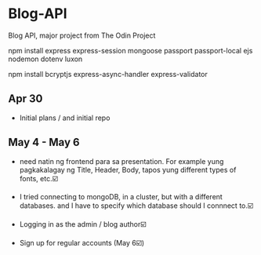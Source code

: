 # Blog-API
 Blog API, major project from The Odin Project

npm install express express-session mongoose passport passport-local ejs nodemon dotenv luxon

npm install bcryptjs express-async-handler express-validator

Apr 30
- 
* Initial plans / and initial repo

May 4 - May 6
- 
* need natin ng frontend para sa presentation. For example yung pagkakalagay ng Title, Header, Body, tapos yung different types of fonts, etc.☑️

* I tried connecting to mongoDB, in a cluster, but with a different databases. and I have to specify which database should I connnect to.☑️

* Logging in as the admin / blog author☑️

* Sign up for regular accounts (May 6☑️)